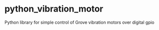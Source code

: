 # python_vibration_motor
Python library for simple control of Grove vibration motors over digital gpio
